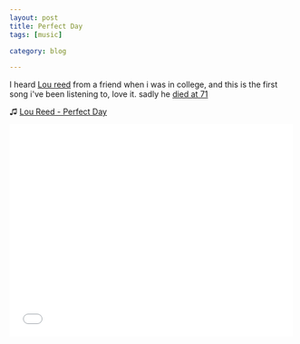 ```yaml
---
layout: post
title: Perfect Day
tags: [music]

category: blog

---
```


I heard [Lou reed](http://en.wikipedia.org/wiki/Lou_Reed) from a friend when i was in college, and this is the first song i've been listening to, love it. sadly he [died at 71](http://www.rollingstone.com/music/news/lou-reed-velvet-underground-leader-and-rock-pioneer-dead-at-71-20131027)

♫ [Lou Reed - Perfect Day](http://ex.fm/song/1gk8jg)

<iframe src="//player.vimeo.com/video/37742254" width="500" height="375" frameborder="0" webkitallowfullscreen mozallowfullscreen allowfullscreen></iframe>
